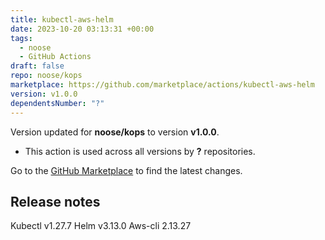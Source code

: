 ```yaml
---
title: kubectl-aws-helm
date: 2023-10-20 03:13:31 +00:00
tags:
  - noose
  - GitHub Actions
draft: false
repo: noose/kops
marketplace: https://github.com/marketplace/actions/kubectl-aws-helm
version: v1.0.0
dependentsNumber: "?"
---
```



Version updated for **noose/kops** to version **v1.0.0**.
- This action is used across all versions by **?** repositories.

Go to the [GitHub Marketplace](https://github.com/marketplace/actions/kubectl-aws-helm) to find the latest changes.

## Release notes

Kubectl v1.27.7
Helm v3.13.0
Aws-cli 2.13.27
